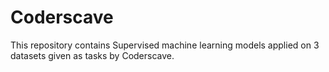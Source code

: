 # Coderscave
This repository contains Supervised machine learning models applied on 3 datasets given as tasks by Coderscave.
